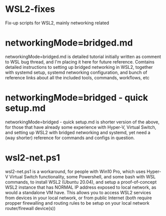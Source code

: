 # WSL2-fixes
Fix-up scripts for WSL2, mainly networking related

# networkingMode=bridged.md
networkingMode=bridged.md is detailed tutorial initially written as comment to WSL bug thread, and I'm placing it here for future reference.
Comtains detailed instructions to setting up bridged networking in WSL2, together with systemd setup, systemd networking configuration, and bunch of reference links about all the included tools, commands, workflows, etc

# networkingMode=bridged - quick setup.md
networkingMode=bridged - quick setup.md is shorter version of the above, for those that have already some experience with Hyper-V, Virtual Switch, and setting up WSL2 with bridged networking and systemd, yet need a (way shorter) reference for commands and configs in question.

# wsl2-net.ps1
wsl2-net.ps1 is a workaround, for people with Win10 Pro, which uses Hyper-V Virtual Switch functionality, some Powershell, and some bash with WSL commands, to install WSL2 (Ubuntu 20.04), and setup a proof-of-concept WSL2 instance that has NORMAL IP address exposed to local network, as would a standalone VM have. This allows you to access WSL2 services from devices in your local network, or from public Internet (both require propper firewalling and routing rules to be setup on your local network router/firewall device(s))
